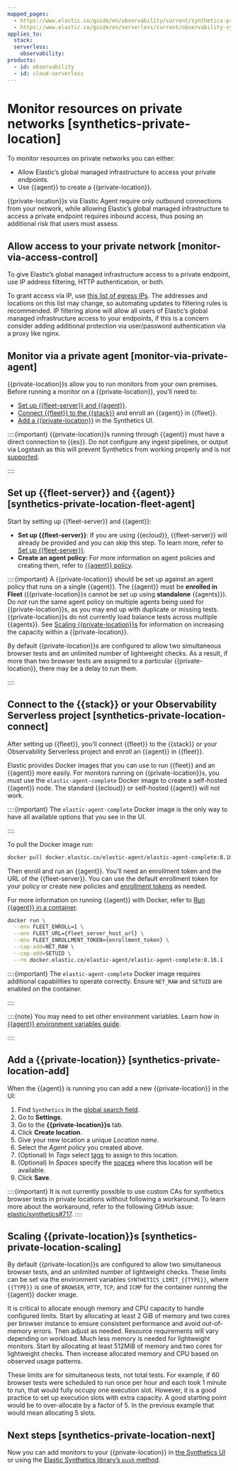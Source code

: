 ```yaml
---
mapped_pages:
  - https://www.elastic.co/guide/en/observability/current/synthetics-private-location.html
  - https://www.elastic.co/guide/en/serverless/current/observability-synthetics-private-location.html
applies_to:
  stack:
  serverless:
    observability:
products:
  - id: observability
  - id: cloud-serverless
---
```


# Monitor resources on private networks [synthetics-private-location]

To monitor resources on private networks you can either:

* Allow Elastic’s global managed infrastructure to access your private endpoints.
* Use {{agent}} to create a {{private-location}}.

{{private-location}}s via Elastic Agent require only outbound connections from your network, while allowing Elastic’s global managed infrastructure to access a private endpoint requires inbound access, thus posing an additional risk that users must assess.

## Allow access to your private network [monitor-via-access-control]

To give Elastic’s global managed infrastructure access to a private endpoint, use IP address filtering, HTTP authentication, or both.

To grant access via IP, use [this list of egress IPs](https://manifest.synthetics.elastic-cloud.com/v1/ip-ranges.json). The addresses and locations on this list may change, so automating updates to filtering rules is recommended. IP filtering alone will allow all users of Elastic’s global managed infrastructure access to your endpoints, if this is a concern consider adding additional protection via user/password authentication via a proxy like nginx.

## Monitor via a private agent [monitor-via-private-agent]

{{private-location}}s allow you to run monitors from your own premises. Before running a monitor on a {{private-location}}, you’ll need to:

* [Set up {{fleet-server}} and {{agent}}](/solutions/observability/synthetics/monitor-resources-on-private-networks.md#synthetics-private-location-fleet-agent).
* [Connect {{fleet}} to the {{stack}}](/solutions/observability/synthetics/monitor-resources-on-private-networks.md#synthetics-private-location-connect) and enroll an {{agent}} in {{fleet}}.
* [Add a {{private-location}}](/solutions/observability/synthetics/monitor-resources-on-private-networks.md#synthetics-private-location-add) in the Synthetics UI.

::::{important}
{{private-location}}s running through {{agent}} must have a direct connection to {{es}}. Do not configure any ingest pipelines, or output via Logstash as this will prevent Synthetics from working properly and is not [supported](/solutions/observability/synthetics/support-matrix.md).

::::

## Set up {{fleet-server}} and {{agent}} [synthetics-private-location-fleet-agent]

Start by setting up {{fleet-server}} and {{agent}}:

* **Set up {{fleet-server}}**: If you are using {{ecloud}}, {{fleet-server}} will already be provided and you can skip this step. To learn more, refer to [Set up {{fleet-server}}](/reference/fleet/fleet-server.md).
* **Create an agent policy**: For more information on agent policies and creating them, refer to [{{agent}} policy](/reference/fleet/agent-policy.md#create-a-policy).

::::{important}
A {{private-location}} should be set up against an agent policy that runs on a single {{agent}}. The {{agent}} must be **enrolled in Fleet** ({{private-location}}s cannot be set up using **standalone** {{agents}}). Do *not* run the same agent policy on multiple agents being used for {{private-location}}s, as you may end up with duplicate or missing tests. {{private-location}}s do not currently load balance tests across multiple {{agents}}. See [Scaling {{private-location}}s](/solutions/observability/synthetics/monitor-resources-on-private-networks.md#synthetics-private-location-scaling) for information on increasing the capacity within a {{private-location}}.

By default {{private-location}}s are configured to allow two simultaneous browser tests and an unlimited number of lightweight checks. As a result, if more than two browser tests are assigned to a particular {{private-location}}, there may be a delay to run them.

::::

## Connect to the {{stack}} or your Observability Serverless project [synthetics-private-location-connect]

After setting up {{fleet}}, you’ll connect {{fleet}} to the {{stack}} or your Observability Serverless project and enroll an {{agent}} in {{fleet}}.

Elastic provides Docker images that you can use to run {{fleet}} and an {{agent}} more easily. For monitors running on {{private-location}}s, you *must* use the `elastic-agent-complete` Docker image to create a self-hosted {{agent}} node. The standard {{ecloud}} or self-hosted {{agent}} will not work.

::::{important}
The `elastic-agent-complete` Docker image is the only way to have all available options that you see in the UI.

::::

To pull the Docker image run:

```sh
docker pull docker.elastic.co/elastic-agent/elastic-agent-complete:8.16.1
```

Then enroll and run an {{agent}}. You’ll need an enrollment token and the URL of the {{fleet-server}}. You can use the default enrollment token for your policy or create new policies and [enrollment tokens](/reference/fleet/fleet-enrollment-tokens.md) as needed.

For more information on running {{agent}} with Docker, refer to [Run {{agent}} in a container](/reference/fleet/elastic-agent-container.md).

```sh
docker run \
  --env FLEET_ENROLL=1 \
  --env FLEET_URL={fleet_server_host_url} \
  --env FLEET_ENROLLMENT_TOKEN={enrollment_token} \
  --cap-add=NET_RAW \
  --cap-add=SETUID \
  --rm docker.elastic.co/elastic-agent/elastic-agent-complete:8.16.1
```

::::{important}
The `elastic-agent-complete` Docker image requires additional capabilities to operate correctly. Ensure `NET_RAW` and `SETUID` are enabled on the container.

::::

::::{note}
You may need to set other environment variables. Learn how in [{{agent}} environment variables guide](/reference/fleet/agent-environment-variables.md).

::::

## Add a {{private-location}} [synthetics-private-location-add]

When the {{agent}} is running you can add a new {{private-location}} in the UI:

1. Find `Synthetics` in the [global search field](/explore-analyze/find-and-organize/find-apps-and-objects.md).
1. Go to **Settings**.
1. Go to the **{{private-location}}s** tab.
1. Click **Create location**.
1. Give your new location a unique _Location name_.
1. Select the _Agent policy_ you created above.
1. (Optional) In _Tags_ select [tags](/explore-analyze/find-and-organize/tags.md) to assign to this location.
1. (Optional) In _Spaces_ specify the [spaces](/deploy-manage/manage-spaces.md) where this location will be available.
1. Click **Save**.

::::{important}
It is not currently possible to use custom CAs for synthetics browser tests in private locations without following a workaround. To learn more about the workaround, refer to the following GitHub issue: [elastic/synthetics#717](https://github.com/elastic/synthetics/issues/717).
::::

## Scaling {{private-location}}s [synthetics-private-location-scaling]

By default {{private-location}}s are configured to allow two simultaneous browser tests, and an unlimited number of lightweight checks. These limits can be set via the environment variables `SYNTHETICS_LIMIT_{{TYPE}}`, where `{{TYPE}}` is one of `BROWSER`, `HTTP`, `TCP`, and `ICMP` for the container running the {{agent}} docker image.

It is critical to allocate enough memory and CPU capacity to handle configured limits. Start by allocating at least 2 GiB of memory and two cores per browser instance to ensure consistent performance and avoid out-of-memory errors. Then adjust as needed. Resource requirements will vary depending on workload. Much less memory is needed for lightweight monitors. Start by allocating at least 512MiB of memory and two cores for lightweight checks. Then increase allocated memory and CPU based on observed usage patterns.

These limits are for simultaneous tests, not total tests. For example, if 60 browser tests were scheduled to run once per hour and each took 1 minute to run, that would fully occupy one execution slot. However, it is a good practice to set up execution slots with extra capacity. A good starting point would be to over-allocate by a factor of 5. In the previous example that would mean allocating 5 slots.

## Next steps [synthetics-private-location-next]

Now you can add monitors to your {{private-location}} in [the Synthetics UI](/solutions/observability/synthetics/create-monitors-ui.md) or using the [Elastic Synthetics library’s `push` method](/solutions/observability/synthetics/create-monitors-with-projects.md).